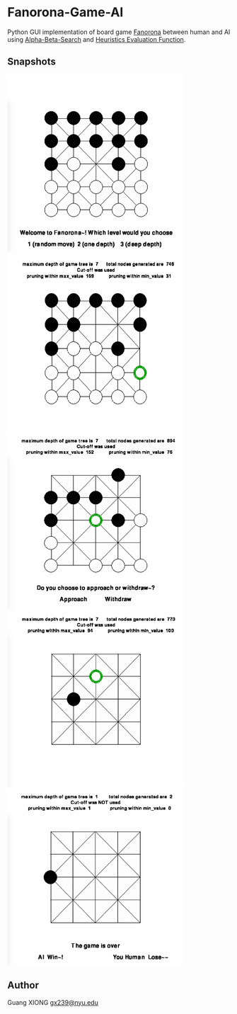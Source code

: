 # Fanorona-Game-AI
Python GUI implementation of board game [Fanorona](http://en.wikipedia.org/wiki/Fanorona) between human and AI using [Alpha-Beta-Search](http://en.wikipedia.org/wiki/Alpha%E2%80%93beta_pruning) and [Heuristics Evaluation Function](http://en.wikipedia.org/wiki/Heuristic_%28computer_science%29).

## Snapshots
<img src="./snapshots/1.png" width="400px" height="400px" />
<img src="./snapshots/1-5.png" width="400px" height="400px" />
<br><img src="./snapshots/2.png" width="400px" height="400px" />
<img src="./snapshots/3.png" width="400px" height="400px" />
<br><img src="./snapshots/4.png" width="400px" height="400px" />



## Author<br>
Guang XIONG  gx239@nyu.edu
